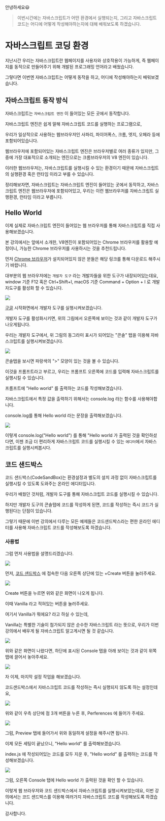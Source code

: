 안녕하세요😃

> 이번시간에는 자바스크립트가 어떤 환경에서 실행되는지, 그리고 자바스크립트 코드는 어디에 어떻게 작성해야하는지에 대해 배워보도록 하겠습니다.

# 자바스크립트 코딩 환경

지난시간 우리는 자바스크립트란 웹페이지를 사용자와 상호작용이 가능하게, 즉 웹페이지를 동적으로 만들어주기 위해 개발된 프로그래밍 언어라고 배웠습니다.

그렇다면 이번엔 자바스크립트는 어떻게 동작을 하고, 어디에 작성해야하는지 배워보겠습니다.

## 자바스크립트 동작 방식

자바스크립트는 `자바스크립트 엔진` 이 들어있는 모든 곳에서 동작합니다.

자바스크립트 엔진은 쉽게 말해 자바스크립트 코드를 실행하는 프로그램으로,

우리가 일상적으로 사용하는 웹브라우저인 사파리, 파이어폭스, 크롬, 엣지, 오페라 등에 포함되어있습니다.

웹브라우저에 포함되어있는 자바스크립트 엔진은 브라우저별로 여러 종류가 있지만, 그 중에 가장 대표적으로 소개되는 엔진으로는 크롬브라우저의 V8 엔진이 있습니다.

이러한 웹브라우저는, 자바스크립트를 실행시킬 수 있는 환경이기 때문에 자바스크립트의 실행환경 혹은 런타임 이라고 부를 수 있습니다.

정리해보자면, 자바스크립트는 자바스크립트 엔진이 들어있는 곳에서 동작하고, 자바스크립트 엔진은 웹브라우저에 포함되어있고, 우리는 이런 웹브라우저를 자바스크립트 실행환경, 런타임 이라고 부릅니다.

## Hello World

이제 실제로 자바스크립트 엔진이 들어있는 웹 브라우저를 통해 자바스크립트를 직접 사용해보겠습니다.

본 강의에서는 앞에서 소개한, V8엔진이 포함되어있는 Chrome 브라우저를 활용할 예정이니, 가능한 Chrome 브라우저를 사용하시는 것을 추천드립니다.

먼저 [Chrome 브라우저]("https://www.google.com/intl/ko/chrome/")가 설치되어있지 않은 분들은 해당 링크를 통해 다운로드 해주시기 바랍니다.

대부분의 웹 브라우저에는 `개발자 도구` 라는 개발자들을 위한 도구가 내장되어있는데요, window 기준 F12 혹은 Ctrl+Shift+I, macOS 기준 Command + Option + I 로 개발자도구를 활성화 할 수 있습니다.

![](https://velog.velcdn.com/images/hbin12212/post/6c52ccca-7331-475b-a721-18f062390e02/image.png)

[구글]("https://www.google.com/") 시작화면에서 개발자 도구를 실행시켜보겠습니다.

개발자 도구를 활성화시키면, 위의 그림에서 오른쪽에 보이는 것과 같이 개발자 도구가 나오게됩니다.

우리는 개발자 도구에서, 위 그림의 동그라미 표시가 되어있는 "콘솔" 탭을 이용해 자바스크립트를 실행시켜보겠습니다.

![](https://velog.velcdn.com/images/hbin12212/post/003012f9-30f8-4441-9cba-eaccdda2db82/image.png)

콘솔탭을 보시면 파랑색의 ">" 모양이 있는 것을 볼 수 있습니다.

이것을 프롬프트라고 부르고, 우리는 프롬프트 오른쪽에 코드를 입력해 자바스크립트를 실행시킬 수 있습니다.

프롬프트에 "Hello world" 를 출력하는 코드를 작성해보겠습니다.

자바스크립트에서 특정 값을 출력하기 위해서는 console.log 라는 함수를 사용해야합니다.

console.log를 통해 Hello world 라는 문장을 출력해보겠습니다.

![](https://velog.velcdn.com/images/hbin12212/post/b70a9fe9-3fe5-4940-9f4b-795abea8cedf/image.png)

이렇게 console.log("Hello world") 를 통해 "Hello world 가 출력된 것을 확인하셨다면, 이젠 조금 더 편리하게 자바스크립트 코드를 실행시킬 수 있는 `에디터`에서 자바스크립트를 실행시켜봅시다.

## 코드 샌드박스

코드 샌드박스(CodeSandBox)는 환경설정과 별도의 설치 과정 없이 자바스크립트를 실행시킬 수 있도록 도와주는 온라인 에디터입니다.

우리가 배웠던 것처럼, 개발자 도구를 통해 자바스크립트 코드를 실행시킬 수 있습니다.

하지만 개발자 도구의 콘솔탭에 코드를 작성하게 된면, 코드를 작성하는 즉시 코드가 실행된다는 단점이 있습니다.

그렇기 때문에 이번 강의에서 다루는 모든 예제들은 코드샌드박스라는 편한 온라인 에디터를 사용해 자바스크립트 코드를 작성해보도록 하겠습니다.

### 사용법

그럼 먼저 사용법을 설명드리겠습니다.

![](https://velog.velcdn.com/images/hbin12212/post/73564e05-df8e-4797-ae4d-2897267e70f6/image.png)

먼저, [코드 샌드박스]("https://codesandbox.io") 에 접속한 다음 오른쪽 상단에 있는 +Create 버튼을 눌러주세요.

![](https://velog.velcdn.com/images/hbin12212/post/0e89d87d-df76-4fd1-b888-5c1ac331e971/image.png)

Create 버튼을 누르면 위와 같은 화면이 나오게 됩니다.

이때 Vanilla 라고 적혀있는 버튼을 눌러주세요.

여기서 Vanilla가 뭐에요? 라고 하실 수 있는데,

Vanilla는 특별한 기술이 첨가되지 않은 순수한 자바스크립트 라는 뜻으로, 우리가 이번 강의에서 배우게 될 자바스크립트 알고계시면 될 것 같습니다.

![](https://velog.velcdn.com/images/hbin12212/post/a0c5d6a2-0be5-4e7d-b6b2-2094360041d3/image.png)

위와 같은 화면이 나왔다면, 하단에 표시된 Console 탭을 아래 보이는 것과 같이 위쪽 땝에 끌어서 놓아주세요.

![](https://velog.velcdn.com/images/hbin12212/post/d3e6b884-18c8-49e6-9c23-9a1ee215adb6/image.png)

자 이제, 마지막 설정 작업을 해보겠습니다.

코드샌드박스에서 자바스크립트 코드를 작성하는 즉시 실행되지 않도록 하는 설정인데요,

![](https://velog.velcdn.com/images/hbin12212/post/4ec59d00-6605-4dbd-ac78-ffbcf6d81b1f/image.png)

위와 같이 우측 상단에 점 3개 버튼을 누른 후, Perferences 에 들어가 주세요.

![](https://velog.velcdn.com/images/hbin12212/post/d64740eb-98b7-4000-86bb-390092366249/image.png)

그럼, Preview 탭에 들어가서 위와 동일하게 설정을 해주시면 됩니다.

이제 모든 세팅이 끝났으니, "Hello world" 를 출력해보겠습니다.

index.js 에 작성되어있는 코드를 모두 지운 후, "Hello world" 를 출력하는 코드를 작성해보겠습니다.

![](https://velog.velcdn.com/images/hbin12212/post/46d981c6-8040-4b01-beca-104d6e4774d1/image.png)

그럼, 오른쪽 Console 탭에 Hello world 가 출력된 것을 확인 할 수 있습니다.

이렇게 웹 브라우저와 코드 샌드박스에서 자바스크립트를 실행시켜보았는데요, 이번 강의에서는 코드 샌드박스를 이용해 여러가지 자바스크립트 코드를 작성해보도록 하겠습니다.

감사합니다.
